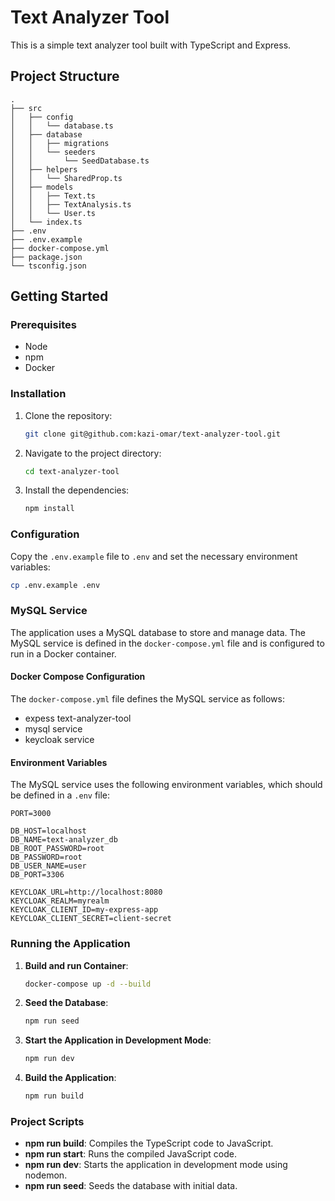 # Text Analyzer Tool

This is a simple text analyzer tool built with TypeScript and Express.

## Project Structure

```
.
├── src
│   ├── config
│   │   └── database.ts
│   ├── database
│   │   ├── migrations
│   │   └── seeders
│   │       └── SeedDatabase.ts
│   ├── helpers
│   │   └── SharedProp.ts
│   ├── models
│   │   ├── Text.ts
│   │   ├── TextAnalysis.ts
│   │   └── User.ts
│   └── index.ts
├── .env
├── .env.example
├── docker-compose.yml
├── package.json
└── tsconfig.json
```

## Getting Started

### Prerequisites

- Node
- npm
- Docker

### Installation

1. Clone the repository:
   ```sh
   git clone git@github.com:kazi-omar/text-analyzer-tool.git
   ```
2. Navigate to the project directory:
   ```sh
   cd text-analyzer-tool
   ```
3. Install the dependencies:
   ```sh
   npm install
   ```

### Configuration

Copy the `.env.example` file to `.env` and set the necessary environment variables:

```sh
cp .env.example .env
```

### MySQL Service

The application uses a MySQL database to store and manage data. The MySQL service is defined in the `docker-compose.yml` file and is configured to run in a Docker container.

#### Docker Compose Configuration

The `docker-compose.yml` file defines the MySQL service as follows:

* expess text-analyzer-tool
* mysql service
* keycloak service

#### Environment Variables

The MySQL service uses the following environment variables, which should be defined in a `.env` file:

```env
PORT=3000

DB_HOST=localhost
DB_NAME=text-analyzer_db
DB_ROOT_PASSWORD=root
DB_PASSWORD=root
DB_USER_NAME=user
DB_PORT=3306

KEYCLOAK_URL=http://localhost:8080
KEYCLOAK_REALM=myrealm
KEYCLOAK_CLIENT_ID=my-express-app
KEYCLOAK_CLIENT_SECRET=client-secret
```

### Running the Application

1. **Build and run Container**:

   ```sh
   docker-compose up -d --build

   ```


1. **Seed the Database**:

   ```sh
   npm run seed
   ```

2. **Start the Application in Development Mode**:

   ```sh
   npm run dev
   ```

3. **Build the Application**:
   ```sh
   npm run build
   ```

### Project Scripts

- **npm run build**: Compiles the TypeScript code to JavaScript.
- **npm run start**: Runs the compiled JavaScript code.
- **npm run dev**: Starts the application in development mode using nodemon.
- **npm run seed**: Seeds the database with initial data.
